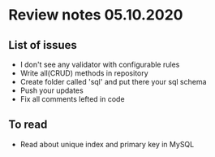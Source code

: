 # Review notes 05.10.2020

## List of issues

* I don't see any validator with configurable rules
* Write all(CRUD) methods in repository
* Create folder called 'sql' and put there your sql schema
* Push your updates
* Fix all comments lefted in code

## To read

* Read about unique index and primary key in MySQL